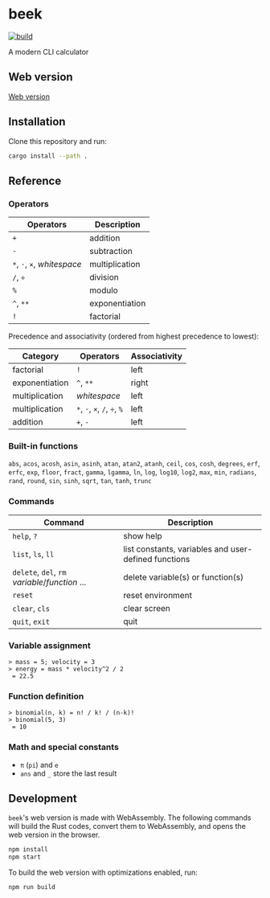# beek

[![build](https://github.com/mosmeh/beek/workflows/build/badge.svg)](https://github.com/mosmeh/beek/actions)

A modern CLI calculator

## Web version

[Web version](https://mosmeh.github.io/beek/)

## Installation

Clone this repository and run:

```sh
cargo install --path .
```

## Reference

### Operators

| Operators                   | Description    |
|-----------------------------|----------------|
| `+`                         | addition       |
| `-`                         | subtraction    |
| `*`, `·`, `×`, *whitespace* | multiplication |
| `/`, `÷`                    | division       |
| `%`                         | modulo         |
| `^`, `**`                   | exponentiation |
| `!`                         | factorial      |

Precedence and associativity (ordered from highest precedence to lowest):

| Category       | Operators                    | Associativity |
|----------------|------------------------------|---------------|
| factorial      | `!`                          | left          |
| exponentiation | `^`, `**`                    | right         |
| multiplication | *whitespace*                 | left          |
| multiplication | `*`, `·`, `×`, `/`, `÷`, `%` | left          |
| addition       | `+`, `-`                     | left          |

### Built-in functions

`abs`, `acos`, `acosh`, `asin`, `asinh`, `atan`, `atan2`, `atanh`, `ceil`, `cos`, `cosh`, `degrees`, `erf`, `erfc`, `exp`, `floor`, `fract`, `gamma`, `lgamma`, `ln`, `log`, `log10`, `log2`, `max`, `min`, `radians`, `rand`, `round`, `sin`, `sinh`, `sqrt`, `tan`, `tanh`, `trunc`

### Commands

| Command                                         | Description                                          |
|-------------------------------------------------|------------------------------------------------------|
| `help`, `?`                                     | show help                                            |
| `list`, `ls`, `ll`                              | list constants, variables and user-defined functions |
| `delete`, `del`, `rm` *variable*/*function* ... | delete variable(s) or function(s)                    |
| `reset`                                         | reset environment                                    |
| `clear`, `cls`                                  | clear screen                                         |
| `quit`, `exit`                                  | quit                                                 |

### Variable assignment

```
> mass = 5; velocity = 3
> energy = mass * velocity^2 / 2
 = 22.5
```

### Function definition

```
> binomial(n, k) = n! / k! / (n-k)!
> binomial(5, 3)
 = 10
```

### Math and special constants

- `π` (`pi`) and `e`
- `ans` and `_` store the last result

## Development

`beek`'s web version is made with WebAssembly. The following commands will build the Rust codes, convert them to WebAssembly, and opens the web version in the browser.

```sh
npm install
npm start
```

To build the web version with optimizations enabled, run:

```sh
npm run build
```
